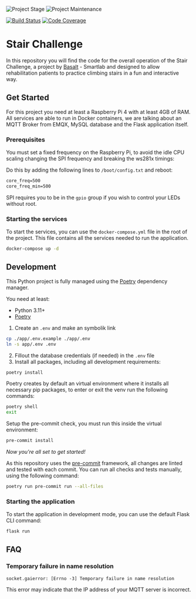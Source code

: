 <!-- PROJECT SHIELDS -->
![Project Stage][project-stage-shield]
![Project Maintenance][maintenance-shield]

[![Build Status][build-shield]][build-url]
[![Code Coverage][codecov-shield]][codecov-url]

# Stair Challenge

In this repository you will find the code for the overall operation of the Stair Challenge, a project by [Basalt][basalt] - Smartlab and designed to allow rehabilitation patients to practice climbing stairs in a fun and interactive way.

## Get Started

For this project you need at least a Raspberry Pi 4 with at least 4GB of RAM. All services are able to run in Docker containers, we are talking about an MQTT Broker from EMQX, MySQL database and the Flask application itself.

### Prerequisites

You must set a fixed frequency on the Raspberry Pi, to avoid the idle CPU scaling changing the SPI frequency and breaking the ws281x timings:

Do this by adding the following lines to `/boot/config.txt` and reboot:

```txt
core_freq=500
core_freq_min=500
```

SPI requires you to be in the `gpio` group if you wish to control your LEDs without root.

### Starting the services

To start the services, you can use the `docker-compose.yml` file in the root of the project. This file contains all the services needed to run the application.

```bash
docker-compose up -d
```

## Development

This Python project is fully managed using the [Poetry][poetry] dependency
manager.

You need at least:

- Python 3.11+
- [Poetry][poetry-install]


1. Create an `.env` and make an symbolik link
```bash
cp ./app/.env.example ./app/.env
ln -s app/.env .env
```

2. Fillout the database credentials (if needed) in the `.env` file
3. Install all packages, including all development requirements:

```bash
poetry install
```

Poetry creates by default an virtual environment where it installs all
necessary pip packages, to enter or exit the venv run the following commands:

```bash
poetry shell
exit
```

Setup the pre-commit check, you must run this inside the virtual environment:

```bash
pre-commit install
```

*Now you're all set to get started!*

As this repository uses the [pre-commit][pre-commit] framework, all changes
are linted and tested with each commit. You can run all checks and tests
manually, using the following command:

```bash
poetry run pre-commit run --all-files
```

### Starting the application

To start the application in development mode, you can use the default Flask CLI command:

```bash
flask run
```

## FAQ

### Temporary failure in name resolution

`socket.gaierror: [Errno -3] Temporary failure in name resolution`

This error may indicate that the IP address of your MQTT server is incorrect.

<!-- MARKDOWN LINKS & IMAGES -->
[poetry-install]: https://python-poetry.org/docs/#installation
[poetry]: https://python-poetry.org
[pre-commit]: https://pre-commit.com

[basalt]: https://basaltrevalidatie.nl

[build-shield]: https://github.com/klaasnicolaas/stair-flask/actions/workflows/tests.yaml/badge.svg
[build-url]: https://github.com/klaasnicolaas/stair-flask/actions/workflows/tests.yaml
[codecov-shield]: https://codecov.io/gh/klaasnicolaas/stair-flask/branch/main/graph/badge.svg?token=CC2PRKJGQ9
[codecov-url]: https://codecov.io/gh/klaasnicolaas/stair-flask
[maintenance-shield]: https://img.shields.io/maintenance/yes/2023.svg
[project-stage-shield]: https://img.shields.io/badge/project%20stage-experimental-yellow.svg